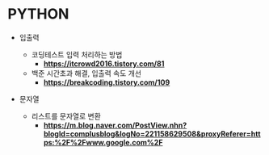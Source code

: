 # PYTHON

- 입출력
  - 코딩테스트 입력 처리하는 방법
    - **https://itcrowd2016.tistory.com/81**
  - 백준 시간초과 해결, 입출력 속도 개선 
    - **https://breakcoding.tistory.com/109** 

- 문자열
  - 리스트를 문자열로 변환
    - **https://m.blog.naver.com/PostView.nhn?blogId=complusblog&logNo=221158629508&proxyReferer=https:%2F%2Fwww.google.com%2F**